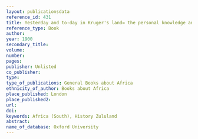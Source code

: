 ```yaml
---
layout: publicationsdata 
reference_id: 431
title: Yesterday and to-day in Kruger's land= the personal knowledge and experiences of a lady from South Africa
reference_type: Book
author: 
year: 1900
secondary_title: 
volume: 
number: 
pages: 
publisher: Unlisted
co_publisher: 
type: 
type_of_publications: General Books about Africa
ethnicity_of_author: Books about Africa
place_published: London
place_published2: 
url: 
doi: 
keywords: Africa (South), History Zululand
abstract: 
name_of_database: Oxford University
---
```

